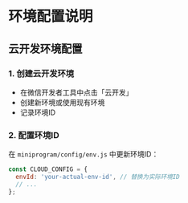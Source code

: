 # 环境配置说明

## 云开发环境配置

### 1. 创建云开发环境
- 在微信开发者工具中点击「云开发」
- 创建新环境或使用现有环境
- 记录环境ID

### 2. 配置环境ID
在 `miniprogram/config/env.js` 中更新环境ID：
```javascript
const CLOUD_CONFIG = {
  envId: 'your-actual-env-id', // 替换为实际环境ID
  // ...
};